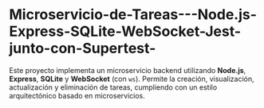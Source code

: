 # Microservicio-de-Tareas---Node.js-Express-SQLite-WebSocket-Jest-junto-con-Supertest-
Este proyecto implementa un microservicio backend utilizando **Node.js**, **Express**, **SQLite** y **WebSocket** (con `ws`). Permite la creación, visualización, actualización y eliminación de tareas, cumpliendo con un estilo arquitectónico basado en microservicios.
